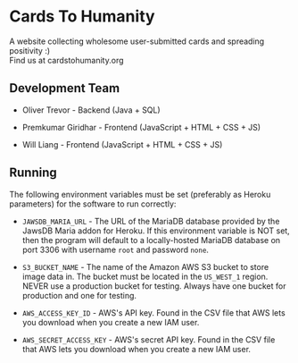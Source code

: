 # Cards To Humanity
A website collecting wholesome user-submitted cards and spreading positivity :)  
Find us at cardstohumanity.org

## Development Team

* Oliver Trevor - Backend (Java + SQL)

* Premkumar Giridhar - Frontend (JavaScript + HTML + CSS + JS)

* Will Liang - Frontend (JavaScript + HTML + CSS + JS)

## Running
The following environment variables must be set (preferably as Heroku parameters) for the software to run correctly:

* `JAWSDB_MARIA_URL` - The URL of the MariaDB database provided by the JawsDB Maria addon for Heroku. If this environment variable is NOT set, then the program will default to a locally-hosted MariaDB database on port 3306 with username `root` and password `none`.

* `S3_BUCKET_NAME` - The name of the Amazon AWS S3 bucket to store image data in. The bucket must be located in the `US_WEST_1` region. NEVER use a production bucket for testing. Always have one bucket for production and one for testing.

* `AWS_ACCESS_KEY_ID` - AWS's API key. Found in the CSV file that AWS lets you download when you create a new IAM user.

* `AWS_SECRET_ACCESS_KEY` - AWS's secret API key. Found in the CSV file that AWS lets you download when you create a new IAM user.
